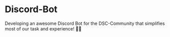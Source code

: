 # Discord-Bot
Developing an awesome Discord Bot for the DSC-Community that simplifies most of our task and experience! 📱💬
